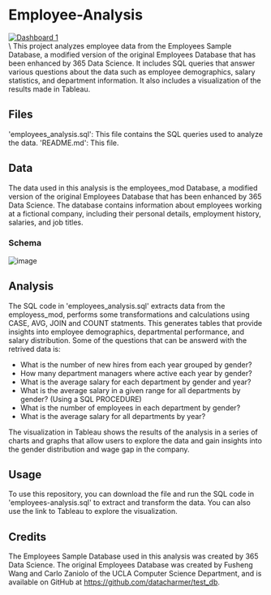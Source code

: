 # Employee-Analysis
<div class='tableauPlaceholder' id='viz1680351481981' style='position: relative'><noscript><a href='#'><img alt='Dashboard 1 ' src='https:&#47;&#47;public.tableau.com&#47;static&#47;images&#47;SQ&#47;SQL_Tableau_16774508929360&#47;Dashboard1&#47;1_rss.png' style='border: none' /></a></noscript><object class='tableauViz'  style='display:none;'><param name='host_url' value='https%3A%2F%2Fpublic.tableau.com%2F' /> <param name='embed_code_version' value='3' /> <param name='site_root' value='' /><param name='name' value='SQL_Tableau_16774508929360&#47;Dashboard1' /><param name='tabs' value='no' /><param name='toolbar' value='yes' /><param name='static_image' value='https:&#47;&#47;public.tableau.com&#47;static&#47;images&#47;SQ&#47;SQL_Tableau_16774508929360&#47;Dashboard1&#47;1.png' /> <param name='animate_transition' value='yes' /><param name='display_static_image' value='yes' /><param name='display_spinner' value='yes' /><param name='display_overlay' value='yes' /><param name='display_count' value='yes' /><param name='language' value='en-US' /></object></div>                
\
This project analyzes employee data from the Employees Sample Database, a modified version of the original Employees Database that has been enhanced by 365 Data Science. It includes SQL queries that answer various questions about the data such as employee demographics, salary statistics, and department information. It also includes a visualization of the results made in Tableau.

## Files
'employees_analysis.sql': This file contains the SQL queries used to analyze the data.
'README.md': This file.

## Data
The data used in this analysis is the employees_mod Database, a modified version of the original Employees Database that has been enhanced by 365 Data Science. The database contains information about employees working at a fictional company, including their personal details, employment history, salaries, and job titles.
### Schema
![image](https://user-images.githubusercontent.com/97634880/229288132-98371be7-3d30-4cb0-baf6-c7a670dbaf00.png)

## Analysis
The SQL code in 'employees_analysis.sql' extracts data from the employess_mod, performs some transformations and calculations using CASE, AVG, JOIN and COUNT statments. This generates tables that provide insights into employee demographics, departmental performance, and salary distribution. Some of the questions that can be answerd with the retrived data is:
- What is the number of new hires from each year grouped by gender?
- How many department managers where active each year by gender?
- What is the average salary for each department by gender and year?
- What is the average salary in a given range for all departments by gender? (Using a SQL PROCEDURE)
- What is the number of employees in each department by gender?
- What is the average salary for all departments by year?

The visualization in Tableau shows the results of the analysis in a series of charts and graphs that allow users to explore the data and gain insights into the gender distribution and wage gap in the company.

## Usage
To use this repository, you can download the file and run the SQL code in 'employees-analysis.sql' to extract and transform the data. You can also use the link to Tableau to explore the visualization.

## Credits
The Employees Sample Database used in this analysis was created by 365 Data Science. The original Employees Database was created by Fusheng Wang and Carlo Zaniolo of the UCLA Computer Science Department, and is available on GitHub at https://github.com/datacharmer/test_db.

